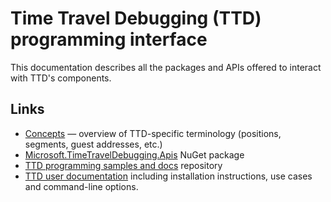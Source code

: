 # Time Travel Debugging (TTD) programming interface

This documentation describes all the packages and APIs offered to interact with TTD's components.

## Links

- [Concepts](Concepts.md) — overview of TTD-specific terminology (positions, segments, guest addresses, etc.)
- [Microsoft.TimeTravelDebugging.Apis](Microsoft.TimeTravelDebugging.Apis.md) NuGet package
- [TTD programming samples and docs](https://github.com/microsoft/WinDbg-Samples/tree/HEAD/TTD) repository
- [TTD user documentation](https://aka.ms/ttd) including installation instructions, use cases and command-line options.
